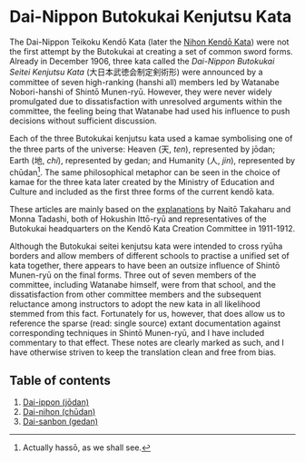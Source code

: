 # Dai-Nippon Butokukai Kenjutsu Kata

The Dai-Nippon Teikoku Kendō Kata (later the [Nihon Kendō Kata](../nihon_kendo_kata/README.md)) were not the first attempt by the Butokukai at creating a set of common sword forms. Already in December 1906, three kata called the *Dai-Nippon Butokukai Seitei Kenjutsu Kata* (大日本武徳会制定剣術形) were announced by a committee of seven high-ranking (hanshi all) members led by Watanabe Nobori-hanshi of Shintō Munen-ryū. However, they were never widely promulgated due to dissatisfaction with unresolved arguments within the committee, the feeling being that Watanabe had used his influence to push decisions without sufficient discussion.

Each of the three Butokukai kenjutsu kata used a kamae symbolising one of the three parts of the universe: Heaven (天, *ten*), represented by jōdan; Earth (地, *chi*), represented by gedan; and Humanity (人, *jin*), represented by chūdan[^1]. The same philosophical metaphor can be seen in the choice of kamae for the three kata later created by the Ministry of Education and Culture and included as the first three forms of the current kendō kata.

These articles are mainly based on the [explanations](https://upload.wikimedia.org/wikipedia/commons/a/ad/NDL860375_%E5%A4%A7%E6%97%A5%E6%9C%AC%E6%AD%A6%E5%BE%B3%E4%BC%9A%E5%88%B6%E5%AE%9A%E5%89%A3%E8%A1%93%E5%BD%A2.pdf) by Naitō Takaharu and Monna Tadashi, both of Hokushin Ittō-ryū and representatives of the Butokukai headquarters on the Kendō Kata Creation Committee in 1911-1912.

Although the Butokukai seitei kenjutsu kata were intended to cross ryūha borders and allow members of different schools to practise a unified set of kata together, there appears to have been an outsize influence of Shintō Munen-ryū on the final forms. Three out of seven members of the committee, including Watanabe himself, were from that school, and the dissatisfaction from other committee members and the subsequent reluctance among instructors to adopt the new kata in all likelihood stemmed from this fact. Fortunately for us, however, that does allow us to reference the sparse (read: single source) extant documentation against corresponding techniques in Shintō Munen-ryū, and I have included commentary to that effect. These notes are clearly marked as such, and I have otherwise striven to keep the translation clean and free from bias.

## Table of contents

1. [Dai-ippon (jōdan)](daiippon.md)
2. [Dai-nihon (chūdan)](dainihon.md)
3. [Dai-sanbon (gedan)](daisanbon.md)

[^1]: Actually hassō, as we shall see.
